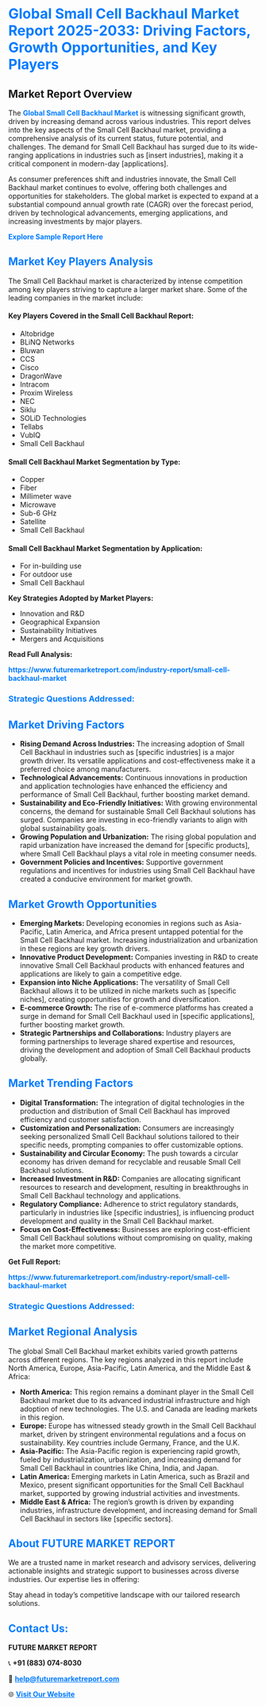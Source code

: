 <h1 style="color: #007BFF;">Global Small Cell Backhaul Market Report 2025-2033: Driving Factors, Growth Opportunities, and Key Players</h1>

<section id="overview">
<h2>Market Report Overview</h2>
<p>The <a href="https://www.futuremarketreport.com/industry-report/small-cell-backhaul-market" style="color: #007BFF; text-decoration: none;"><strong>Global Small Cell Backhaul Market</strong></a> is witnessing significant growth, driven by increasing demand across various industries. This report delves into the key aspects of the Small Cell Backhaul market, providing a comprehensive analysis of its current status, future potential, and challenges. The demand for Small Cell Backhaul has surged due to its wide-ranging applications in industries such as [insert industries], making it a critical component in modern-day [applications].</p>
<p>As consumer preferences shift and industries innovate, the Small Cell Backhaul market continues to evolve, offering both challenges and opportunities for stakeholders. The global market is expected to expand at a substantial compound annual growth rate (CAGR) over the forecast period, driven by technological advancements, emerging applications, and increasing investments by major players.</p>
</section>

<section id="overview">
<p><a href="https://www.futuremarketreport.com/request-sample/reportId=110486" style="color: #007BFF; text-decoration: none;"><strong>Explore Sample Report Here</strong></a></p>
</section>

<section id="key-players">
<h2 style="color: #007BFF;">Market Key Players Analysis</h2>
<p>The Small Cell Backhaul market is characterized by intense competition among key players striving to capture a larger market share. Some of the leading companies in the market include:</p>
<h4>Key Players Covered in the Small Cell Backhaul Report:</h4>
<ul><li>Altobridge</li><li>BLiNQ Networks</li><li>Bluwan</li><li>CCS</li><li>Cisco</li><li>DragonWave</li><li>Intracom</li><li>Proxim Wireless</li><li>NEC</li><li>Siklu</li><li>SOLiD Technologies</li><li>Tellabs</li><li>VubIQ</li><li>Small Cell Backhaul</li></ul>
<h4>Small Cell Backhaul Market Segmentation by Type:</h4>
<ul><li>Copper</li><li>Fiber</li><li>Millimeter wave</li><li>Microwave</li><li>Sub-6 GHz</li><li>Satellite</li><li>Small Cell Backhaul</li></ul>

<h4>Small Cell Backhaul Market Segmentation by Application:</h4>
<ul><li>For in-building use</li><li>For outdoor use</li><li>Small Cell Backhaul</li></ul>
<p><strong>Key Strategies Adopted by Market Players:</strong></p>
<ul>
<li>Innovation and R&D</li>
<li>Geographical Expansion</li>
<li>Sustainability Initiatives</li>
<li>Mergers and Acquisitions</li>
</ul>
</section>

<section>
<p><strong>Read Full Analysis: </strong></p><a href="https://www.futuremarketreport.com/industry-report/small-cell-backhaul-market" style="color: #007BFF; text-decoration: none;"><strong>https://www.futuremarketreport.com/industry-report/small-cell-backhaul-market</strong></a>
<h3 style="color: #007BFF;">Strategic Questions Addressed:</h3>
</section>

<section id="driving-factors">
<h2 style="color: #007BFF;">Market Driving Factors</h2>
<ul>
<li><strong>Rising Demand Across Industries:</strong> The increasing adoption of Small Cell Backhaul in industries such as [specific industries] is a major growth driver. Its versatile applications and cost-effectiveness make it a preferred choice among manufacturers.</li>
<li><strong>Technological Advancements:</strong> Continuous innovations in production and application technologies have enhanced the efficiency and performance of Small Cell Backhaul, further boosting market demand.</li>
<li><strong>Sustainability and Eco-Friendly Initiatives:</strong> With growing environmental concerns, the demand for sustainable Small Cell Backhaul solutions has surged. Companies are investing in eco-friendly variants to align with global sustainability goals.</li>
<li><strong>Growing Population and Urbanization:</strong> The rising global population and rapid urbanization have increased the demand for [specific products], where Small Cell Backhaul plays a vital role in meeting consumer needs.</li>
<li><strong>Government Policies and Incentives:</strong> Supportive government regulations and incentives for industries using Small Cell Backhaul have created a conducive environment for market growth.</li>
</ul>
</section>

<section id="growth-opportunities">
<h2 style="color: #007BFF;">Market Growth Opportunities</h2>
<ul>
<li><strong>Emerging Markets:</strong> Developing economies in regions such as Asia-Pacific, Latin America, and Africa present untapped potential for the Small Cell Backhaul market. Increasing industrialization and urbanization in these regions are key growth drivers.</li>
<li><strong>Innovative Product Development:</strong> Companies investing in R&D to create innovative Small Cell Backhaul products with enhanced features and applications are likely to gain a competitive edge.</li>
<li><strong>Expansion into Niche Applications:</strong> The versatility of Small Cell Backhaul allows it to be utilized in niche markets such as [specific niches], creating opportunities for growth and diversification.</li>
<li><strong>E-commerce Growth:</strong> The rise of e-commerce platforms has created a surge in demand for Small Cell Backhaul used in [specific applications], further boosting market growth.</li>
<li><strong>Strategic Partnerships and Collaborations:</strong> Industry players are forming partnerships to leverage shared expertise and resources, driving the development and adoption of Small Cell Backhaul products globally.</li>
</ul>
</section>

<section id="trending-factors">
<h2 style="color: #007BFF;">Market Trending Factors</h2>
<ul>
<li><strong>Digital Transformation:</strong> The integration of digital technologies in the production and distribution of Small Cell Backhaul has improved efficiency and customer satisfaction.</li>
<li><strong>Customization and Personalization:</strong> Consumers are increasingly seeking personalized Small Cell Backhaul solutions tailored to their specific needs, prompting companies to offer customizable options.</li>
<li><strong>Sustainability and Circular Economy:</strong> The push towards a circular economy has driven demand for recyclable and reusable Small Cell Backhaul solutions.</li>
<li><strong>Increased Investment in R&D:</strong> Companies are allocating significant resources to research and development, resulting in breakthroughs in Small Cell Backhaul technology and applications.</li>
<li><strong>Regulatory Compliance:</strong> Adherence to strict regulatory standards, particularly in industries like [specific industries], is influencing product development and quality in the Small Cell Backhaul market.</li>
<li><strong>Focus on Cost-Effectiveness:</strong> Businesses are exploring cost-efficient Small Cell Backhaul solutions without compromising on quality, making the market more competitive.</li>
</ul>
</section>

<section>
<p><strong>Get Full Report: </strong></p><a href="https://www.futuremarketreport.com/industry-report/small-cell-backhaul-market" style="color: #007BFF; text-decoration: none;"><strong>https://www.futuremarketreport.com/industry-report/small-cell-backhaul-market</strong></a>
<h3 style="color: #007BFF;">Strategic Questions Addressed:</h3>
</section>


<section id="regional-analysis">
<h2 style="color: #007BFF;">Market Regional Analysis</h2>
<p>The global Small Cell Backhaul market exhibits varied growth patterns across different regions. The key regions analyzed in this report include North America, Europe, Asia-Pacific, Latin America, and the Middle East & Africa:</p>
<ul>
<li><strong>North America:</strong> This region remains a dominant player in the Small Cell Backhaul market due to its advanced industrial infrastructure and high adoption of new technologies. The U.S. and Canada are leading markets in this region.</li>
<li><strong>Europe:</strong> Europe has witnessed steady growth in the Small Cell Backhaul market, driven by stringent environmental regulations and a focus on sustainability. Key countries include Germany, France, and the U.K.</li>
<li><strong>Asia-Pacific:</strong> The Asia-Pacific region is experiencing rapid growth, fueled by industrialization, urbanization, and increasing demand for Small Cell Backhaul in countries like China, India, and Japan.</li>
<li><strong>Latin America:</strong> Emerging markets in Latin America, such as Brazil and Mexico, present significant opportunities for the Small Cell Backhaul market, supported by growing industrial activities and investments.</li>
<li><strong>Middle East & Africa:</strong> The region’s growth is driven by expanding industries, infrastructure development, and increasing demand for Small Cell Backhaul in sectors like [specific sectors].</li>
</ul>
</section>

<footer>
<h2 style="color: #007BFF;">About FUTURE MARKET REPORT</h2>
<p>We are a trusted name in market research and advisory services, delivering actionable insights and strategic support to businesses across diverse industries. Our expertise lies in offering:</p>

<p>Stay ahead in today’s competitive landscape with our tailored research solutions.</p>

<h2 style="color: #007BFF;">Contact Us:</h2>
<p><strong>FUTURE MARKET REPORT</strong></p>
<p>📞 <strong>+91 (883) 074-8030</strong></p>
<p>📧 <strong><a href="mailto:help@futuremarketreport.com" style="color: #007BFF;">help@futuremarketreport.com</a></strong></p>
<p>🌐 <strong><a href="https://www.futuremarketreport.com/" style="color: #007BFF;">Visit Our Website</a></strong></p>
</footer>